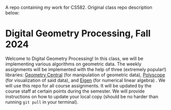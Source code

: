 A repo containing my work for CS582. Original class repo description below:

# Digital Geometry Processing, Fall 2024

Welcome to Digital Geometry Processing! In this class, we will be implementing various algorithms on geometric data. The weekly assignments will be implemented with the help of three (extremely popular!) libraries: [Geometry Central](https://geometry-central.net/surface/geometry/geometry/) (for manipulation of geometric data), [Polyscope](https://polyscope.run/) (for visualization of said data), and [Eigen](https://eigen.tuxfamily.org/index.php?title=Main_Page) (for numerical linear algebra) . We will use this repo for all course assignments. It will be updated by the course staff at certain points during the semester. We will provide instructions on how to update your local copy (should be no harder than running `git pull` in your terminal).
